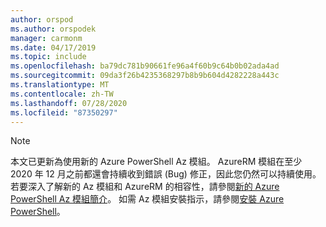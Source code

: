 ```yaml
---
author: orspod
ms.author: orspodek
manager: carmonm
ms.date: 04/17/2019
ms.topic: include
ms.openlocfilehash: ba79dc781b90661fe96a4f60b9c64b0b02ada4ad
ms.sourcegitcommit: 09da3f26b4235368297b8b9b604d4282228a443c
ms.translationtype: MT
ms.contentlocale: zh-TW
ms.lasthandoff: 07/28/2020
ms.locfileid: "87350297"
---
```

> [!NOTE]
> 本文已更新為使用新的 Azure PowerShell Az 模組。 AzureRM 模組在至少 2020 年 12 月之前都還會持續收到錯誤 (Bug) 修正，因此您仍然可以持續使用。
> 若要深入了解新的 Az 模組和 AzureRM 的相容性，請參閱[新的 Azure PowerShell Az 模組簡介](https://docs.microsoft.com/powershell/azure/new-azureps-module-az?view=azps-3.3.0)。 如需 Az 模組安裝指示，請參閱[安裝 Azure PowerShell](https://docs.microsoft.com/powershell/azure/install-az-ps?view=azps-3.3.0)。

